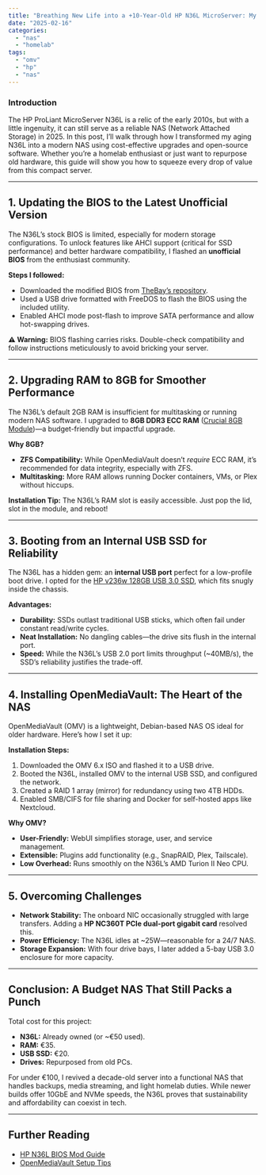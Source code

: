 ```yaml
---
title: "Breathing New Life into a +10-Year-Old HP N36L MicroServer: My DIY NAS Journey - Part 1"
date: "2025-02-16"
categories: 
  - "nas"
  - "homelab"
tags: 
  - "omv"
  - "hp"
  - "nas"
---
```


### **Introduction**  
The HP ProLiant MicroServer N36L is a relic of the early 2010s, but with a little ingenuity, it can still serve as a reliable NAS (Network Attached Storage) in 2025. In this post, I’ll walk through how I transformed my aging N36L into a modern NAS using cost-effective upgrades and open-source software. Whether you’re a homelab enthusiast or just want to repurpose old hardware, this guide will show you how to squeeze every drop of value from this compact server.  

---

## **1. Updating the BIOS to the Latest Unofficial Version**  
The N36L’s stock BIOS is limited, especially for modern storage configurations. To unlock features like AHCI support (critical for SSD performance) and better hardware compatibility, I flashed an **unofficial BIOS** from the enthusiast community.  

**Steps I followed:**  
- Downloaded the modified BIOS from [TheBay’s repository](http://microserver.wikidot.com/wiki:n36l-bios-firmwares).  
- Used a USB drive formatted with FreeDOS to flash the BIOS using the included utility.  
- Enabled AHCI mode post-flash to improve SATA performance and allow hot-swapping drives.  

**⚠️ Warning:** BIOS flashing carries risks. Double-check compatibility and follow instructions meticulously to avoid bricking your server.  

---

## **2. Upgrading RAM to 8GB for Smoother Performance**  
The N36L’s default 2GB RAM is insufficient for multitasking or running modern NAS software. I upgraded to **8GB DDR3 ECC RAM** ([Crucial 8GB Module](https://www.amazon.com.be/dp/B08BYG8FFZ))—a budget-friendly but impactful upgrade.  

**Why 8GB?**  
- **ZFS Compatibility:** While OpenMediaVault doesn’t *require* ECC RAM, it’s recommended for data integrity, especially with ZFS.  
- **Multitasking:** More RAM allows running Docker containers, VMs, or Plex without hiccups.  

**Installation Tip:** The N36L’s RAM slot is easily accessible. Just pop the lid, slot in the module, and reboot!  

---

## **3. Booting from an Internal USB SSD for Reliability**  
The N36L has a hidden gem: an **internal USB port** perfect for a low-profile boot drive. I opted for the [HP v236w 128GB USB 3.0 SSD](https://www.amazon.com.be/dp/B0B1WSTNBL), which fits snugly inside the chassis.  

**Advantages:**  
- **Durability:** SSDs outlast traditional USB sticks, which often fail under constant read/write cycles.  
- **Neat Installation:** No dangling cables—the drive sits flush in the internal port.  
- **Speed:** While the N36L’s USB 2.0 port limits throughput (~40MB/s), the SSD’s reliability justifies the trade-off.  

---

## **4. Installing OpenMediaVault: The Heart of the NAS**  
OpenMediaVault (OMV) is a lightweight, Debian-based NAS OS ideal for older hardware. Here’s how I set it up:  

**Installation Steps:**  
1. Downloaded the OMV 6.x ISO and flashed it to a USB drive.  
2. Booted the N36L, installed OMV to the internal USB SSD, and configured the network.  
3. Created a RAID 1 array (mirror) for redundancy using two 4TB HDDs.  
4. Enabled SMB/CIFS for file sharing and Docker for self-hosted apps like Nextcloud.  

**Why OMV?**  
- **User-Friendly:** WebUI simplifies storage, user, and service management.  
- **Extensible:** Plugins add functionality (e.g., SnapRAID, Plex, Tailscale).  
- **Low Overhead:** Runs smoothly on the N36L’s AMD Turion II Neo CPU.  

---

## **5. Overcoming Challenges**  
- **Network Stability:** The onboard NIC occasionally struggled with large transfers. Adding a **HP NC360T PCIe dual-port gigabit card** resolved this.  
- **Power Efficiency:** The N36L idles at ~25W—reasonable for a 24/7 NAS.  
- **Storage Expansion:** With four drive bays, I later added a 5-bay USB 3.0 enclosure for more capacity.  

---

## **Conclusion: A Budget NAS That Still Packs a Punch**  
Total cost for this project:  
- **N36L:** Already owned (or ~€50 used).  
- **RAM:** €35.  
- **USB SSD:** €20.  
- **Drives:** Repurposed from old PCs.  

For under €100, I revived a decade-old server into a functional NAS that handles backups, media streaming, and light homelab duties. While newer builds offer 10GbE and NVMe speeds, the N36L proves that sustainability and affordability can coexist in tech.  

---

## **Further Reading**  
- [HP N36L BIOS Mod Guide](http://microserver.wikidot.com/wiki:n36l-bios-firmwares)  
- [OpenMediaVault Setup Tips](https://www.wundertech.net/diy-nas-build-guide/)  


